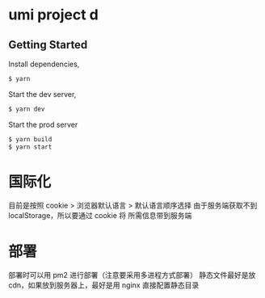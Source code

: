 # umi project d

## Getting Started

Install dependencies,

```bash
$ yarn
```

Start the dev server,

```bash
$ yarn dev
```

Start the prod server

```bash
$ yarn build
$ yarn start
```

# 国际化

目前是按照 cookie > 浏览器默认语言 > 默认语言顺序选择
由于服务端获取不到 localStorage，所以要通过 cookie 将
所需信息带到服务端

# 部署

部署时可以用 pm2 进行部署（注意要采用多进程方式部署）
静态文件最好是放 cdn，如果放到服务器上，最好是用 nginx 直接配置静态目录
